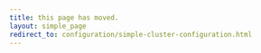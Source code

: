 ```yaml
---
title: this page has moved.
layout: simple_page
redirect_to: configuration/simple-cluster-configuration.html
---
```

